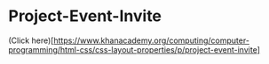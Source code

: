 # Project-Event-Invite

(Click here)[https://www.khanacademy.org/computing/computer-programming/html-css/css-layout-properties/p/project-event-invite]
